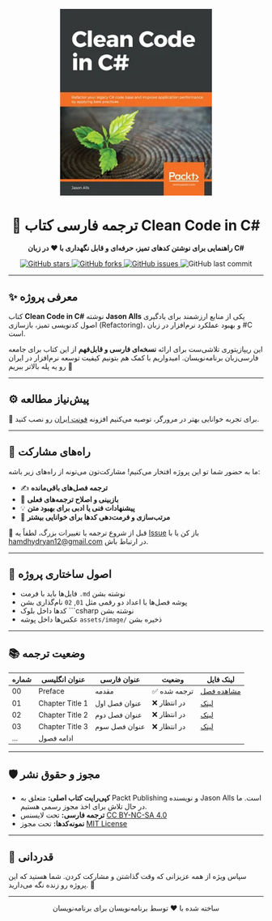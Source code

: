 <p align="center">
  <a href="https://github.com/hheydarian/clean-code-in-csharp-persian">
    <img src="assets/image/Cover.webp" alt="Clean Code in C# - Persian Translation" width="300"/>
  </a>
</p>

<h1 align="center">📘 ترجمه فارسی کتاب Clean Code in C#</h1>

<p align="center">
  <b>راهنمایی برای نوشتن کدهای تمیز، حرفه‌ای و قابل نگهداری با ❤️ در زبان C#</b>
</p>

<p align="center">
  <a href="https://github.com/hheydarian/clean-code-in-csharp-persian/stargazers">
    <img alt="GitHub stars" src="https://img.shields.io/github/stars/hheydarian/clean-code-in-csharp-persian?style=for-the-badge&logo=github&label=Stars&color=FDD835">
  </a>
  <a href="https://github.com/hheydarian/clean-code-in-csharp-persian/network/members">
    <img alt="GitHub forks" src="https://img.shields.io/github/forks/hheydarian/clean-code-in-csharp-persian?style=for-the-badge&logo=github&label=Forks&color=42A5F5">
  </a>
  <a href="https://github.com/hheydarian/clean-code-in-csharp-persian/issues">
    <img alt="GitHub issues" src="https://img.shields.io/github/issues/hheydarian/clean-code-in-csharp-persian?style=for-the-badge&logo=github&label=Issues&color=EF5350">
  </a>
  <img alt="GitHub last commit" src="https://img.shields.io/github/last-commit/hheydarian/clean-code-in-csharp-persian?style=for-the-badge&label=Last%20Commit&color=66BB6A">
</p>

---

## ✨ معرفی پروژه

کتاب **Clean Code in C#** نوشته **Jason Alls** یکی از منابع ارزشمند برای یادگیری اصول کدنویسی تمیز، بازسازی (Refactoring)، و بهبود عملکرد نرم‌افزار در زبان #C است.

این ریپازیتوری تلاشی‌ست برای ارائه **نسخه‌ای فارسی و قابل‌فهم** از این کتاب برای جامعه فارسی‌زبان برنامه‌نویسان. امیدواریم با کمک هم بتونیم کیفیت توسعه نرم‌افزار در ایران رو یه پله بالاتر ببریم 🚀

---

## ⚙️ پیش‌نیاز مطالعه

🔹 برای تجربه خوانایی بهتر در مرورگر، توصیه می‌کنیم افزونه [فونت ایران](https://chromewebstore.google.com/detail/fontiran/edbchgkbejkdkdkpgenlaciegoidmjoh) رو نصب کنید.

---

## 🙌 راه‌های مشارکت

ما به حضور شما تو این پروژه افتخار می‌کنیم! مشارکت‌تون می‌تونه از راه‌های زیر باشه:

- ✍️ **ترجمه فصل‌های باقی‌مانده**
- 🔎 **بازبینی و اصلاح ترجمه‌های فعلی**
- 💡 **پیشنهادات فنی یا ادبی برای بهبود متن**
- 🎨 **مرتب‌سازی و فرمت‌دهی کدها برای خوانایی بیشتر**

🛑 قبل از شروع ترجمه یا تغییرات بزرگ، لطفاً یه [Issue](https://github.com/hheydarian/clean-code-in-csharp-persian/issues) باز کن یا با [hamdhydryan12@gmail.com](mailto:hamdhydryan12@gmail.com) در ارتباط باش.

---

## 🧩 اصول ساختاری پروژه

- فایل‌ها باید با فرمت `.md` نوشته بشن
- پوشه فصل‌ها با اعداد دو رقمی مثل `01`, `02` نام‌گذاری بشن
- کدها داخل بلوک ```csharp نوشته بشن
- عکس‌ها داخل پوشه `assets/image/` ذخیره بشن

---

## 📚 وضعیت ترجمه
<div align="center">

| شماره | عنوان انگلیسی           | عنوان فارسی            | وضعیت       | لینک فایل                            |
|-------|--------------------------|-------------------------|--------------|----------------------------------------|
| 00    | Preface                  | مقدمه                  | ✅ ترجمه شده | [مشاهده فصل](Book/00/Preface.md)     |
| 01    | Chapter Title 1          | عنوان فصل اول          | ❌ در انتظار | [لینک](Book/01/Chapter1.md)           |
| 02    | Chapter Title 2          | عنوان فصل دوم          | ❌ در انتظار | [لینک](Book/02/Chapter2.md)           |
| 03    | Chapter Title 3          | عنوان فصل سوم          | ❌ در انتظار | [لینک](Book/03/Chapter3.md)           |
| ...   | ادامه فصول               |                         |              |                                        |
</div>


---

## 🛡️ مجوز و حقوق نشر

- **کپی‌رایت کتاب اصلی:** متعلق به Packt Publishing و نویسنده Jason Alls است. ما در حال تلاش برای اخذ مجوز رسمی هستیم.
- **ترجمه فارسی:** تحت لایسنس [CC BY-NC-SA 4.0](https://creativecommons.org/licenses/by-nc-sa/4.0/)
- **نمونه‌کدها:** تحت مجوز [MIT License](https://opensource.org/licenses/MIT)

---

## 🌟 قدردانی

سپاس ویژه از همه عزیزانی که وقت گذاشتن و مشارکت کردن. شما هستید که این پروژه رو زنده نگه می‌دارید. 🌱

---

<p align="center">ساخته شده با ❤️ توسط برنامه‌نویسان برای برنامه‌نویسان</p>
